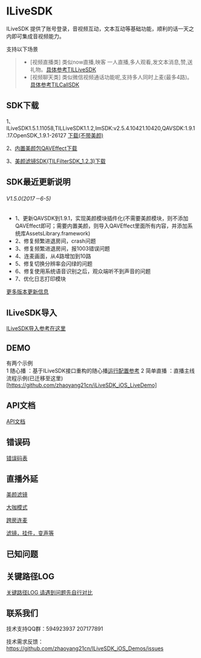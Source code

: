 # ILiveSDK
ILiveSDK 提供了账号登录，音视频互动，文本互动等基础功能，顺利的话一天之内即可集成音视频能力。

支持以下场景     
>* [视频直播类]
类似now直播,映客 一人直播,多人观看,发文本消息,赞,送礼物。[具体参考TILLiveSDK](https://github.com/zhaoyang21cn/ILiveSDK_iOS_Demos/blob/master/TILLiveSDK-README.md)
>* [视频聊天类]
     类似微信视频通话功能呢,支持多人同时上麦(最多4路)。[具体参考TILCallSDK](https://github.com/zhaoyang21cn/CallSDK_iOS_Demo)

## SDK下载
1、ILiveSDK1.5.1.11058,TILLiveSDK1.1.2,ImSDK:v2.5.4.10421.10420,QAVSDK:1.9.1.17.OpenSDK_1.9.1-26127
[下载(不带美颜)](http://dldir1.qq.com/hudongzhibo/ILiveSDK/QAVIMSDK.zip)

2、[内置美颜包QAVEffect下载](http://dldir1.qq.com/hudongzhibo/ILiveSDK/QAVEffect.zip)

3、[美颜滤镜SDK(TILFilterSDK_1.2.3)下载](https://github.com/zhaoyang21cn/ILiveSDK_iOS_Suixinbo/blob/master/TILFilterSDK-README.md)

## SDK最近更新说明

###### V1.5.0(2017－6-5)
* 1、更新QAVSDK到1.9.1，实现美颜模块插件化(不需要美颜模块，则不添加QAVEffect即可；需要内置美颜，则导入QAVEffect里面所有内容，并添加系统库AssetsLibrary.framework)
* 2、修复频繁进退房间，crash问题
* 3、修复频繁进退房间，报1003错误问题
* 4、连麦画面，从4路增加到10路
* 5、修复切换分辨率会闪绿的问题
* 6、修复使用系统语音识别之后，观众端听不到声音的问题
* 7、优化日志打印模块

[更多版本更新信息](https://github.com/zhaoyang21cn/ILiveSDK_iOS_Demos/blob/master/doc/ILiveSDK_ChangeList.md)

## ILiveSDK导入

[ILiveSDK导入参考在这里](https://github.com/zhaoyang21cn/ILiveSDK_iOS_Demos/blob/master/ILiveSDK-README.md)

## DEMO
有两个示例 <br />
1 随心播 ：基于ILiveSDK接口重构的随心播[运行配置参考](https://github.com/zhaoyang21cn/iLiveSDK_iOS_Suixinbo/tree/master/suixinbo)
2 简单直播 ：直播主线流程示例(已迁移至这里)[https://github.com/zhaoyang21cn/iLiveSDK_iOS_LiveDemo]  <br />

## API文档
[API文档](https://zhaoyang21cn.github.io/iLiveSDK_Help/ios_help/)

## 错误码
[错误码表](https://github.com/zhaoyang21cn/ILiveSDK_Android_Demos/blob/master/doc/ILiveSDK/error.md)

## 直播外延

[美颜滤镜](https://github.com/zhaoyang21cn/ILiveSDK_iOS_Demos/blob/master/TILFilterSDK-README.md)

[大咖模式](https://github.com/zhaoyang21cn/suixinbo_doc/blob/master/%E5%A4%A7%E5%92%96%E6%A8%A1%E5%BC%8F.md)

[跨房连麦](https://github.com/zhaoyang21cn/ILiveSDK_iOS_Demos/blob/master/doc/%E8%B7%A8%E6%88%BF%E8%BF%9E%E9%BA%A6.md)

[滤镜，挂件，变声等](https://github.com/zhaoyang21cn/ILiveSDK_iOS_Demos/blob/master/doc/%E7%89%B9%E8%89%B2%E5%8A%9F%E8%83%BD.md)

## 已知问题

## 关键路径LOG
[关键路径LOG 请遇到问题先自行对比](https://github.com/zhaoyang21cn/suixinbo_doc/blob/master/doc2/log.md)

## 联系我们
技术支持QQ群：594923937 207177891

技术需求反馈：https://github.com/zhaoyang21cn/ILiveSDK_iOS_Demos/issues 
